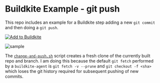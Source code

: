 # Buildkite Example - git push

This repo includes an example for a Buildkite step adding a new `git commit` and then doing a `git push`.

[![Add to Buildkite](https://buildkite.com/button.svg)](https://buildkite.com/new)

![sample](https://p198.p4.n0.cdn.getcloudapp.com/items/Jrubzlrd/Screen%20Shot%202020-04-15%20at%208.30.36%20am.png?v=cfef6d580f967d9deb4aa59c5f3779be)

The [`change-and-push.sh`](https://github.com/starkandwayne/buildkite-example-git-push/blob/master/.buildkite/scripts/change-and-push.sh) script creates a fresh clone of the currently built repo and branch. I am doing this because the default `git fetch` performed by a `buildkite-agent` is `git fetch -v --prune` and `git checkout -f <sha>` which loses the git history required for subsequent pushing of new commits.
